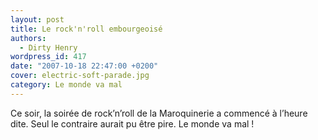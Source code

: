 ```yaml
---
layout: post
title: Le rock'n'roll embourgeoisé
authors:
  - Dirty Henry
wordpress_id: 417
date: "2007-10-18 22:47:00 +0200"
cover: electric-soft-parade.jpg
category: Le monde va mal
---
```


Ce soir, la soirée de rock’n’roll de la Maroquinerie a commencé à l’heure dite.
Seul le contraire aurait pu être pire. Le monde va mal !
